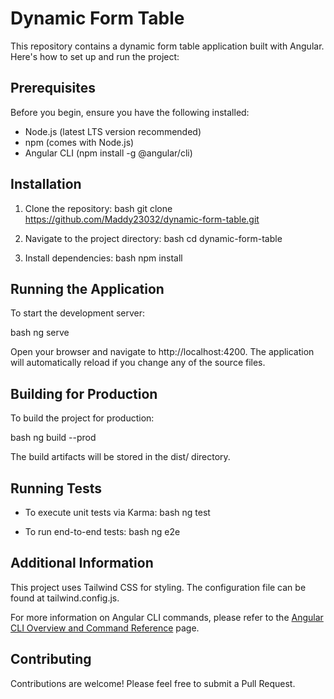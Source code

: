 # Dynamic Form Table

This repository contains a dynamic form table application built with Angular. Here's how to set up and run the project:

## Prerequisites

Before you begin, ensure you have the following installed:
- Node.js (latest LTS version recommended)
- npm (comes with Node.js)
- Angular CLI (npm install -g @angular/cli)

## Installation

1. Clone the repository:
   bash
   git clone https://github.com/Maddy23032/dynamic-form-table.git
   

2. Navigate to the project directory:
   bash
   cd dynamic-form-table
   

3. Install dependencies:
   bash
   npm install
   

## Running the Application

To start the development server:

bash
ng serve


Open your browser and navigate to http://localhost:4200. The application will automatically reload if you change any of the source files.

## Building for Production

To build the project for production:

bash
ng build --prod


The build artifacts will be stored in the dist/ directory.

## Running Tests

- To execute unit tests via Karma:
  bash
  ng test
  

- To run end-to-end tests:
  bash
  ng e2e
  

## Additional Information

This project uses Tailwind CSS for styling. The configuration file can be found at tailwind.config.js.

For more information on Angular CLI commands, please refer to the [Angular CLI Overview and Command Reference](https://angular.io/cli) page.

## Contributing

Contributions are welcome! Please feel free to submit a Pull Request.
